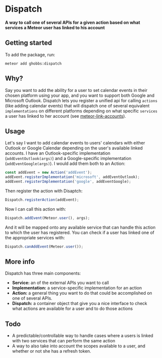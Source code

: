 # Dispatch
__A way to call one of several APIs for a given action based on what services
a Meteor user has linked to his account__

## Getting started

To add the package, run:

```
meteor add ghobbs:dispatch
```

## Why?

Say you want to add the ability for a user to set calendar events in their chosen
platform using your app, and you want to support both Google and Microsoft Outlook.
Dispatch lets you register a unified api for calling `actions` (like adding
calendar events) that will dispatch one of several equivalent `implementations`
on different platforms depending on what specific `services` a user has linked to her
account (see [meteor-link-accounts](https://github.com/yubozhao/meteor-link-accounts/)).

## Usage

Let's say I want to add calendar events to users' calendars with either Outlook
or Google Calendar depending on the user's available linked accounts. I have an
Outlook-specific implementation (`addEventOutlook(args)`) and a Google-specific
implementation (`addEventGoogle(args)`). I would add them both to an Action:

```javascript
const addEvent = new Action('addEvent');
addEvent.registerImplementation('microsoft', addEventOutlook);
addEvent.registerImplementation('google', addEventGoogle);
```

Then register the action with Disaptch:

```javascript
Dispatch.registerAction(addEvent);
```

Now I can call this action with:

```javascript
Dispatch.addEvent(Meteor.user(), args);
```

And it will be mapped onto any available service that can handle this action
to which the user has registered. You can check if a user has linked one
of the appropriate services with:

```javascript
Dispatch.canAddEvent(Meteor.user());
```

## More info

Dispatch has three main components:
* **Service:** an of the external APIs you want to call
* **Implementation:** a service-specific implementation for an action
* **Action:** a general thing you want to do that could be accomplished on one of several APIs.
* **Dispatch:** a container object that give you a nice interface to check what actions are available for a user and to do those actions

## Todo

* A predictable/controllable way to handle cases where a users is linked with two services that can perform the same action
* A way to also take into account the scopes available to a user, and whether or not she has a refresh token.
